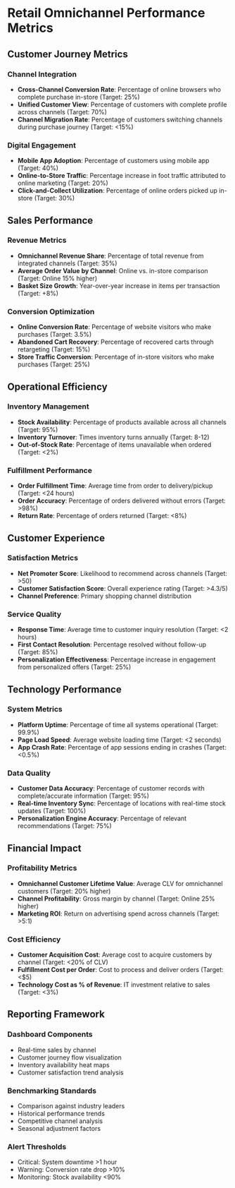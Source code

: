 # Retail Omnichannel Performance Metrics

## Customer Journey Metrics

### Channel Integration
- **Cross-Channel Conversion Rate**: Percentage of online browsers who complete purchase in-store (Target: 25%)  
- **Unified Customer View**: Percentage of customers with complete profile across channels (Target: 70%)  
- **Channel Migration Rate**: Percentage of customers switching channels during purchase journey (Target: <15%)  

### Digital Engagement
- **Mobile App Adoption**: Percentage of customers using mobile app (Target: 40%)  
- **Online-to-Store Traffic**: Percentage increase in foot traffic attributed to online marketing (Target: 20%)  
- **Click-and-Collect Utilization**: Percentage of online orders picked up in-store (Target: 30%)  

## Sales Performance

### Revenue Metrics
- **Omnichannel Revenue Share**: Percentage of total revenue from integrated channels (Target: 35%)  
- **Average Order Value by Channel**: Online vs. in-store comparison (Target: Online 15% higher)  
- **Basket Size Growth**: Year-over-year increase in items per transaction (Target: +8%)  

### Conversion Optimization
- **Online Conversion Rate**: Percentage of website visitors who make purchases (Target: 3.5%)  
- **Abandoned Cart Recovery**: Percentage of recovered carts through retargeting (Target: 15%)  
- **Store Traffic Conversion**: Percentage of in-store visitors who make purchases (Target: 25%)  

## Operational Efficiency

### Inventory Management
- **Stock Availability**: Percentage of products available across all channels (Target: 95%)  
- **Inventory Turnover**: Times inventory turns annually (Target: 8-12)  
- **Out-of-Stock Rate**: Percentage of items unavailable when ordered (Target: <2%)  

### Fulfillment Performance
- **Order Fulfillment Time**: Average time from order to delivery/pickup (Target: <24 hours)  
- **Order Accuracy**: Percentage of orders delivered without errors (Target: >98%)  
- **Return Rate**: Percentage of orders returned (Target: <8%)  

## Customer Experience

### Satisfaction Metrics
- **Net Promoter Score**: Likelihood to recommend across channels (Target: >50)  
- **Customer Satisfaction Score**: Overall experience rating (Target: >4.3/5)  
- **Channel Preference**: Primary shopping channel distribution  

### Service Quality
- **Response Time**: Average time to customer inquiry resolution (Target: <2 hours)  
- **First Contact Resolution**: Percentage resolved without follow-up (Target: 85%)  
- **Personalization Effectiveness**: Percentage increase in engagement from personalized offers (Target: 25%)  

## Technology Performance

### System Metrics
- **Platform Uptime**: Percentage of time all systems operational (Target: 99.9%)  
- **Page Load Speed**: Average website loading time (Target: <2 seconds)  
- **App Crash Rate**: Percentage of app sessions ending in crashes (Target: <0.5%)  

### Data Quality
- **Customer Data Accuracy**: Percentage of customer records with complete/accurate information (Target: 95%)  
- **Real-time Inventory Sync**: Percentage of locations with real-time stock updates (Target: 100%)  
- **Personalization Engine Accuracy**: Percentage of relevant recommendations (Target: 75%)  

## Financial Impact

### Profitability Metrics
- **Omnichannel Customer Lifetime Value**: Average CLV for omnichannel customers (Target: 20% higher)  
- **Channel Profitability**: Gross margin by channel (Target: Online 25% higher)  
- **Marketing ROI**: Return on advertising spend across channels (Target: >5:1)  

### Cost Efficiency
- **Customer Acquisition Cost**: Average cost to acquire customers by channel (Target: <20% of CLV)  
- **Fulfillment Cost per Order**: Cost to process and deliver orders (Target: <$5)  
- **Technology Cost as % of Revenue**: IT investment relative to sales (Target: <3%)  

## Reporting Framework

### Dashboard Components
- Real-time sales by channel  
- Customer journey flow visualization  
- Inventory availability heat maps  
- Customer satisfaction trend analysis  

### Benchmarking Standards
- Comparison against industry leaders  
- Historical performance trends  
- Competitive channel analysis  
- Seasonal adjustment factors  

### Alert Thresholds
- Critical: System downtime >1 hour  
- Warning: Conversion rate drop >10%  
- Monitoring: Stock availability <90%